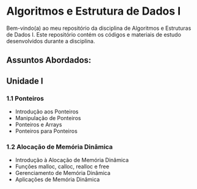 # Algoritmos e Estrutura de Dados I

Bem-vindo(a) ao meu repositório da disciplina de Algoritmos e Estruturas de Dados I. Este repositório contém os códigos e materiais de estudo desenvolvidos durante a disciplina.

## Assuntos Abordados:

## Unidade I

### 1.1 Ponteiros
- Introdução aos Ponteiros
- Manipulação de Ponteiros
- Ponteiros e Arrays
- Ponteiros para Ponteiros

### 1.2 Alocação de Memória Dinâmica
- Introdução à Alocação de Memória Dinâmica
- Funções malloc, calloc, realloc e free
- Gerenciamento de Memória Dinâmica
- Aplicações de Memória Dinâmica
